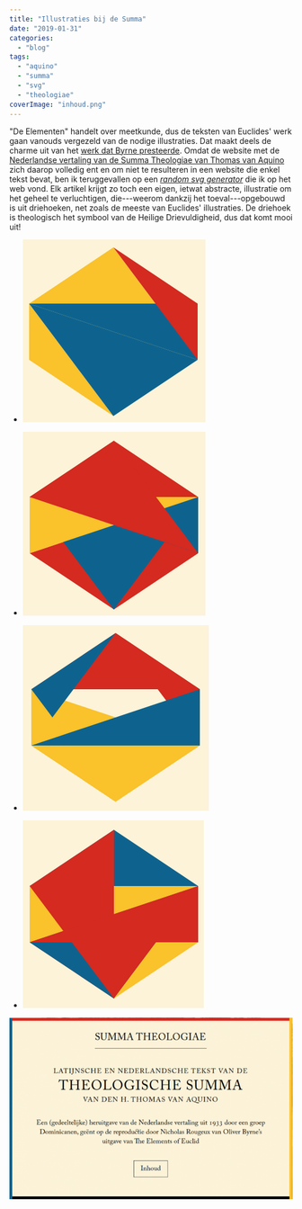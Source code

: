 ```yaml
---
title: "Illustraties bij de Summa"
date: "2019-01-31"
categories: 
  - "blog"
tags: 
  - "aquino"
  - "summa"
  - "svg"
  - "theologiae"
coverImage: "inhoud.png"
---
```


"De Elementen" handelt over meetkunde, dus de teksten van Euclides' werk gaan vanouds vergezeld van de nodige illustraties. Dat maakt deels de charme uit van het [werk dat Byrne presteerde](https://www.c82.net/euclid/). Omdat de website met de [Nederlandse vertaling van de Summa Theologiae van Thomas van Aquino](http://summa.gelovenleren.net/) zich daarop volledig ent en om niet te resulteren in een website die enkel tekst bevat, ben ik teruggevallen op een [_random svg generator_](http://williamsharkey.com/Shapes.html) die ik op het web vond. Elk artikel krijgt zo toch een eigen, ietwat abstracte, illustratie om het geheel te verluchtigen, die---weerom dankzij het toeval---opgebouwd is uit driehoeken, net zoals de meeste van Euclides' illustraties. De driehoek is theologisch het symbool van de Heilige Drievuldigheid, dus dat komt mooi uit!  

- ![](images/illustratie-4.png)
    
- ![](images/illustratie-3.png)
    
- ![](images/illustratie-2.png)
    
- ![](images/illustratie-1.png)
    

[![](images/theologischesumma-700x449.png)](http://summa.gelovenleren.net/)
